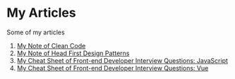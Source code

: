 # My Articles
Some of my articles

1. <a href="https://medium.com/@blissful_dregs_ant_222/note-of-clean-code-c22b4a87ae5b">My Note of Clean Code</a>
2. <a href="https://medium.com/@blissful_dregs_ant_222/my-note-of-head-first-design-patterns-65da3ccdd38b">My Note of Head First Design Patterns</a>
3. <a href="https://medium.com/@blissful_dregs_ant_222/my-cheat-sheet-of-front-end-developer-interview-questions-javascript-5cb191b1e458">My Cheat Sheet of Front-end Developer Interview Questions: JavaScript</a>
4. <a href="https://medium.com/@blissful_dregs_ant_222/my-cheat-sheet-of-front-end-developer-interview-questions-vue-122aab63aea6">My Cheat Sheet of Front-end Developer Interview Questions: Vue</a>
